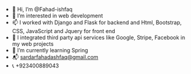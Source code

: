 - 👋 Hi, I’m @Fahad-ishfaq
- 👀 I’m interested in web development
- 📫 I worked with Django and Flask for backend and Html, Bootstrap, CSS, JavaScript and Jquery for front end
- 💞️ I integrated third party api services like Google, Stripe, Facebook in my web projects
- 🌱 I’m currently learning Spring
- 📬 sardarfahadashfaq@gmail.com
- 📞 +923400889043
<!---
Fahad-ishfaq/Fahad-ishfaq is a ✨ special ✨ repository because its `README.md` (this file) appears on your GitHub profile.
You can click the Preview link to take a look at your changes.
--->
